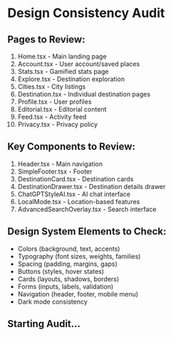 # Design Consistency Audit

## Pages to Review:
1. Home.tsx - Main landing page
2. Account.tsx - User account/saved places
3. Stats.tsx - Gamified stats page
4. Explore.tsx - Destination exploration
5. Cities.tsx - City listings
6. Destination.tsx - Individual destination pages
7. Profile.tsx - User profiles
8. Editorial.tsx - Editorial content
9. Feed.tsx - Activity feed
10. Privacy.tsx - Privacy policy

## Key Components to Review:
1. Header.tsx - Main navigation
2. SimpleFooter.tsx - Footer
3. DestinationCard.tsx - Destination cards
4. DestinationDrawer.tsx - Destination details drawer
5. ChatGPTStyleAI.tsx - AI chat interface
6. LocalMode.tsx - Location-based features
7. AdvancedSearchOverlay.tsx - Search interface

## Design System Elements to Check:
- Colors (background, text, accents)
- Typography (font sizes, weights, families)
- Spacing (padding, margins, gaps)
- Buttons (styles, hover states)
- Cards (layouts, shadows, borders)
- Forms (inputs, labels, validation)
- Navigation (header, footer, mobile menu)
- Dark mode consistency

## Starting Audit...


